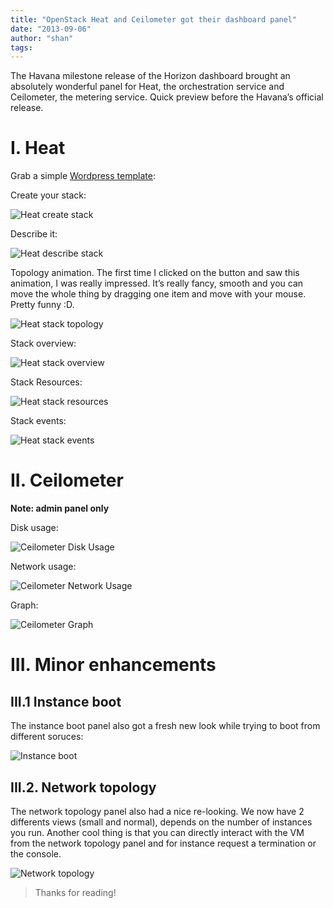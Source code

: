 ```yaml
---
title: "OpenStack Heat and Ceilometer got their dashboard panel"
date: "2013-09-06"
author: "shan"
tags: 
---
```


The Havana milestone release of the Horizon dashboard brought an absolutely wonderful panel for Heat, the orchestration service and Ceilometer, the metering service. Quick preview before the Havana’s official release.

  

# I. Heat

Grab a simple [Wordpress template](https://raw.github.com/openstack/heat-templates/master/cfn/F17/WordPress_Single_Instance.template):

Create your stack:

![](images/horizon-heat-stack-create.jpg "Heat create stack")

Describe it:

![](images/horizon-heat-stack-description.jpg "Heat describe stack")

Topology animation. The first time I clicked on the button and saw this animation, I was really impressed. It’s really fancy, smooth and you can move the whole thing by dragging one item and move with your mouse. Pretty funny :D.

![](images/horizon-stack-topology.jpg "Heat stack topology")

Stack overview:

![](images/horizon-stack-overview.jpg "Heat stack overview")

Stack Resources:

![](images/horizon-stack-resources.jpg "Heat stack resources")

Stack events:

![](images/horizon-stack-events.jpg "Heat stack events")

  

# II. Ceilometer

**Note: admin panel only**

Disk usage:

![](images/horizon-ceilometer-disk.jpg "Ceilometer Disk Usage")

Network usage:

![](images/horizon-ceilometer-network.jpg "Ceilometer Network Usage")

Graph:

![](images/horizon-ceilometer-graph.jpg "Ceilometer Graph")

  

# III. Minor enhancements

## III.1 Instance boot

The instance boot panel also got a fresh new look while trying to boot from different soruces:

![](images/horizon-instance-boot.jpg "Instance boot")

## III.2. Network topology

The network topology panel also had a nice re-looking. We now have 2 differents views (small and normal), depends on the number of instances you run. Another cool thing is that you can directly interact with the VM from the network topology panel and for instance request a termination or the console.

![](images/horizon-network-topology.jpg "Network topology")

  

> Thanks for reading!

